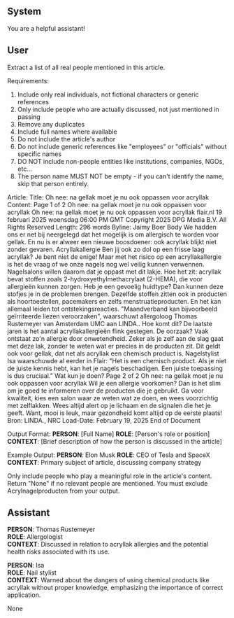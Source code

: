 ## System

You are a helpful assistant!

## User


Extract a list of all real people mentioned in this article.

Requirements:
1. Include only real individuals, not fictional characters or generic references
2. Only include people who are actually discussed, not just mentioned in passing
3. Remove any duplicates
4. Include full names where available
5. Do not include the article's author
6. Do not include generic references like "employees" or "officials" without specific names
7. DO NOT include non-people entities like institutions, companies, NGOs, etc...
8. The person name MUST NOT be empty - if you can't identify the name, skip that person entirely.

Article:
Title: Oh nee: na gellak moet je nu ook oppassen voor acryllak
Content: Page 1 of 2
Oh nee: na gellak moet je nu ook oppassen voor acryllak
Oh nee: na gellak moet je nu ook oppassen voor acryllak
flair.nl
19 februari 2025 woensdag 06:00 PM GMT
Copyright 2025 DPG Media B.V. All Rights Reserved
Length: 296 words
Byline: Jaimy Boer
Body
We hadden ons er net bij neergelegd dat het mogelijk is om allergisch te worden voor gellak. En nu is er alweer 
een nieuwe boosdoener: ook acryllak blijkt niet zonder gevaren.
Acryllakallergie
Ben jij ook zo dol op een frisse laag acryllak? Je bent niet de enige! Maar met het risico op een acryllakallergie is 
het de vraag of we onze nagels nog wel veilig kunnen verwennen. Nagelsalons willen daarom dat je oppast met 
dit lakje.
Hoe het zit: acryllak bevat stoffen zoals 2-hydroxyethylmethacrylaat (2-HEMA), die voor allergieën kunnen zorgen. 
Heb je een gevoelig huidtype? Dan kunnen deze stofjes je in de problemen brengen.
Dezelfde stoffen zitten ook in producten als hoortoestellen, pacemakers en zelfs menstruatieproducten. En het kan 
allemaal leiden tot ontstekingsreacties. "Maandverband kan bijvoorbeeld geïrriteerde liezen veroorzaken", 
waarschuwt allergoloog Thomas Rustemeyer van Amsterdam UMC aan LINDA..
Hoe komt dit?
De laatste jaren is het aantal acryllakallergieën flink gestegen. De oorzaak? Vaak ontstaat zo'n allergie door 
onwetendheid. Zeker als je zelf aan de slag gaat met deze lak, zonder te weten wat er precies in de producten zit. 
Dit geldt ook voor gellak, dat net als acryllak een chemisch product is.
Nagelstylist Isa waarschuwde al eerder in Flair: "Het is een chemisch product. Als je niet de juiste kennis hebt, kan 
het je nagels beschadigen. Een juiste toepassing is dus cruciaal."
Wat kun je doen?
Page 2 of 2
Oh nee: na gellak moet je nu ook oppassen voor acryllak
Wil je een allergie voorkomen? Dan is het slim om je goed te informeren over de producten die je gebruikt. Ga voor 
kwaliteit, kies een salon waar ze weten wat ze doen, en wees voorzichtig met zelflakken. Wees altijd alert op je 
lichaam en de signalen die het je geeft.
Want, mooi is leuk, maar gezondheid komt altijd op de eerste plaats!
Bron: LINDA., NRC
Load-Date: February 19, 2025
End of Document

Output Format:
**PERSON**: [Full Name]
**ROLE**: [Person's role or position]
**CONTEXT**: [Brief description of how the person is discussed in the article]

Example Output:
**PERSON**: Elon Musk
**ROLE**: CEO of Tesla and SpaceX
**CONTEXT**: Primary subject of article, discussing company strategy

Only include people who play a meaningful role in the article's content. Return "None" if no relevant people are mentioned.
You must exclude Acrylnagelproducten from your output.


## Assistant

**PERSON**: Thomas Rustemeyer  
**ROLE**: Allergologist  
**CONTEXT**: Discussed in relation to acryllak allergies and the potential health risks associated with its use.  

**PERSON**: Isa  
**ROLE**: Nail stylist  
**CONTEXT**: Warned about the dangers of using chemical products like acryllak without proper knowledge, emphasizing the importance of correct application.  

None

